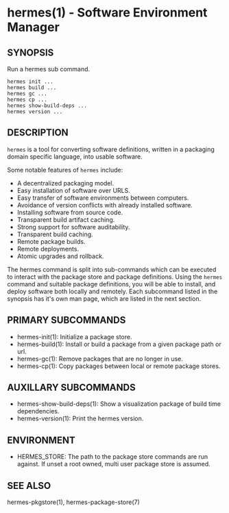 hermes(1) - Software Environment Manager
=========================================

## SYNOPSIS

Run a hermes sub command.

`hermes init ...`<br>
`hermes build ...`<br>
`hermes gc ...`<br>
`hermes cp ...`<br>
`hermes show-build-deps ...`<br>
`hermes version ...`<br>

## DESCRIPTION

`hermes` is a tool for converting software definitions, written in a packaging domain
specific language, into usable software. 

Some notable features of ```hermes``` include:

* A decentralized packaging model.
* Easy installation of software over URLS.
* Easy transfer of software environments between computers.
* Avoidance of version conflicts with already installed software.
* Installing software from source code.
* Transparent build artifact caching.
* Strong support for software auditability.
* Transparent build caching.
* Remote package builds.
* Remote deployments.
* Atomic upgrades and rollback.

The hermes command is split into sub-commands which can be executed to interact with the package
store and package definitions.
Using the `hermes` command and suitable package definitions, you will be able to install, and deploy
software both locally and remotely. Each subcommand listed in the synopsis  has it's own man page,
which are listed in the next section.


## PRIMARY SUBCOMMANDS

* hermes-init(1):
  Initialize a package store.
* hermes-build(1):
  Install or build a package from a given package path or url.
* hermes-gc(1):
  Remove packages that are no longer in use.
* hermes-cp(1):
  Copy packages between local or remote package stores.

## AUXILLARY SUBCOMMANDS

* hermes-show-build-deps(1):
  Show a visualization package of build time dependencies.
* hermes-version(1):
  Print the hermes version.

## ENVIRONMENT

  * HERMES_STORE:
    The path to the package store commands are run against. If unset a root owned, multi user package store
    is assumed.

## SEE ALSO

hermes-pkgstore(1), hermes-package-store(7)
